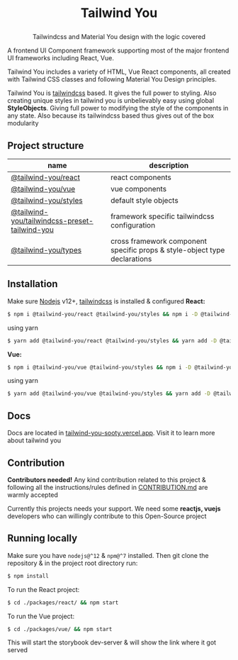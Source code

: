 <h1><p align="center">Tailwind You</p></h1>
<p align="center">Tailwindcss and Material You design with the logic covered</p>

A frontend UI Component framework supporting most of the major frontend UI frameworks including React, Vue. 

Tailwind You includes a variety of HTML, Vue React components, all created with Tailwind CSS classes and following Material You Design principles.


Tailwind You is [tailwindcss](https://tailwindcss.com/) based. It gives the full power to styling. Also creating unique styles in tailwind you is unbelievably easy using global **StyleObjects**. Giving full power to modifying the style of the components in any state. Also because its tailwindcss based thus gives out of the box modularity

## Project structure

| name                                                                                                                         | description                                                               |
| ---------------------------------------------------------------------------------------------------------------------------- | ------------------------------------------------------------------------- |
| [@tailwind-you/react](https://github.com/FotieMConstant/tailwind-you/tree/master/packages/react)                                         | react components                                                          |
| [@tailwind-you/vue](https://github.com/FotieMConstant/tailwind-you/tree/master/packages/vue)                                             | vue components                                                            |
| [@tailwind-you/styles](https://github.com/FotieMConstant/tailwind-you/tree/master/packages/styles)                                       | default style objects                                                     |
| [@tailwind-you/tailwindcss-preset-tailwind-you](https://github.com/FotieMConstant/tailwind-you/tree/master/packages/tailwindcss-preset-tailwind-you) | framework specific tailwindcss configuration                              |
| [@tailwind-you/types](https://github.com/FotieMConstant/tailwind-you/tree/master/packages/types)                                         | cross framework component specific props & style-object type declarations |

## Installation

Make sure [Nodejs](https://nodejs.org/) v12+, [tailwindcss](https://tailwindcss.com/docs/installation) is installed & configured
**React:**

```bash
$ npm i @tailwind-you/react @tailwind-you/styles && npm i -D @tailwind-you/tailwindcss-preset-tailwind-you
```

using yarn

```bash
$ yarn add @tailwind-you/react @tailwind-you/styles && yarn add -D @tailwind-you/tailwindcss-preset-tailwind-you
```

**Vue:**

```bash
$ npm i @tailwind-you/vue @tailwind-you/styles && npm i -D @tailwind-you/tailwindcss-preset-tailwind-you
```

using yarn

```bash
$ yarn add @tailwind-you/vue @tailwind-you/styles && yarn add -D @tailwind-you/tailwindcss-preset-tailwind-you
```

## Docs

Docs are located in [tailwind-you-sooty.vercel.app](https://tailwind-you-sooty.vercel.app). Visit it to learn more about tailwind you

## Contribution

**Contributors needed!**
Any kind contribution related to this project & following all the instructions/rules defined in [CONTRIBUTION.md](/CONTRIBUTION.md) are warmly accepted

Currently this projects needs your support. We need some **reactjs, vuejs** developers who can willingly contribute to this Open-Source project

## Running locally
Make sure you have `nodejs@^12` & `npm@^7` installed. Then git clone the repository & in the project root directory run:
```bash
$ npm install
```

To run the React project:

```bash
$ cd ./packages/react/ && npm start 
```

To run the Vue project:

```bash
$ cd ./packages/vue/ && npm start 
```

This will start the storybook dev-server & will show the link where it got served
